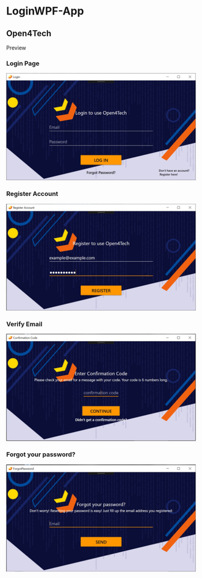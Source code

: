 # LoginWPF-App
## Open4Tech
Preview

### Login Page
![alt text](Preview/LoginWindow.jpg)

### Register Account
![alt text](Preview/RegisterWindow.jpg)

### Verify Email
![alt text](Preview/VerifyCodeWindow.jpg)

### Forgot your password?
![alt text](Preview/ForgotPasswordWindow.jpg)
